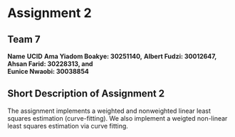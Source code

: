 # Assignment 2
## Team 7
**Name**              **UCID**
**Ama Yiadom Boakye:    30251140,**
**Albert Fudzi:         30012647,**
**Ahsan Farid:          30228313, and**     
**Eunice Nwaobi:         30038854**

## Short Description of Assignment 2
The assignment implements a weighted and nonweighted linear least squares estimation (curve-fitting). We also implement a weigted non-linear least squares estimation via curve fitting.
